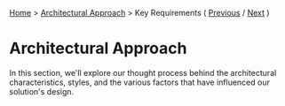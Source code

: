 [Home](../README.md) > [Architectural Approach](../README.md#architectural-approach) > Key Requirements ( [Previous](./1-problem-statement.md) / [Next](../2-architectural-approach/1-characteristics.md) )

# Architectural Approach

In this section, we'll explore our thought process behind the architectural characteristics, styles, and the various factors that have influenced our solution's design.
